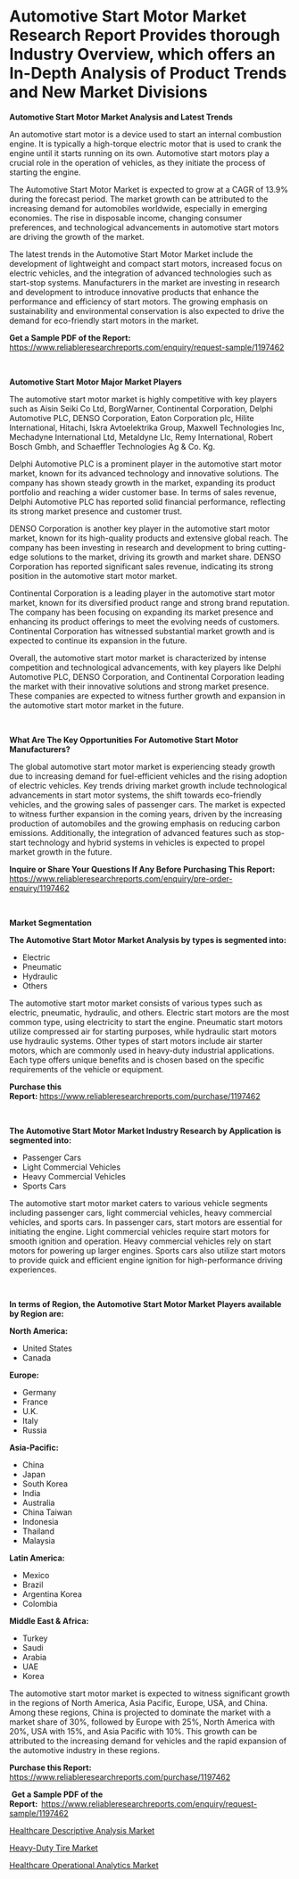 <p><h1>Automotive Start Motor Market Research Report Provides thorough Industry Overview, which offers an In-Depth Analysis of Product Trends and New Market Divisions</h1></p><p><strong>Automotive Start Motor Market Analysis and Latest Trends</strong></p>
<p><p>An automotive start motor is a device used to start an internal combustion engine. It is typically a high-torque electric motor that is used to crank the engine until it starts running on its own. Automotive start motors play a crucial role in the operation of vehicles, as they initiate the process of starting the engine.</p><p>The Automotive Start Motor Market is expected to grow at a CAGR of 13.9% during the forecast period. The market growth can be attributed to the increasing demand for automobiles worldwide, especially in emerging economies. The rise in disposable income, changing consumer preferences, and technological advancements in automotive start motors are driving the growth of the market.</p><p>The latest trends in the Automotive Start Motor Market include the development of lightweight and compact start motors, increased focus on electric vehicles, and the integration of advanced technologies such as start-stop systems. Manufacturers in the market are investing in research and development to introduce innovative products that enhance the performance and efficiency of start motors. The growing emphasis on sustainability and environmental conservation is also expected to drive the demand for eco-friendly start motors in the market.</p></p>
<p><strong>Get a Sample PDF of the Report:&nbsp;</strong> <a href="https://www.reliableresearchreports.com/enquiry/request-sample/1197462">https://www.reliableresearchreports.com/enquiry/request-sample/1197462</a></p>
<p>&nbsp;</p>
<p><strong>Automotive Start Motor Major Market Players</strong></p>
<p><p>The automotive start motor market is highly competitive with key players such as Aisin Seiki Co Ltd, BorgWarner, Continental Corporation, Delphi Automotive PLC, DENSO Corporation, Eaton Corporation plc, Hilite International, Hitachi, Iskra Avtoelektrika Group, Maxwell Technologies Inc, Mechadyne International Ltd, Metaldyne Llc, Remy International, Robert Bosch Gmbh, and Schaeffler Technologies Ag & Co. Kg.</p><p>Delphi Automotive PLC is a prominent player in the automotive start motor market, known for its advanced technology and innovative solutions. The company has shown steady growth in the market, expanding its product portfolio and reaching a wider customer base. In terms of sales revenue, Delphi Automotive PLC has reported solid financial performance, reflecting its strong market presence and customer trust.</p><p>DENSO Corporation is another key player in the automotive start motor market, known for its high-quality products and extensive global reach. The company has been investing in research and development to bring cutting-edge solutions to the market, driving its growth and market share. DENSO Corporation has reported significant sales revenue, indicating its strong position in the automotive start motor market.</p><p>Continental Corporation is a leading player in the automotive start motor market, known for its diversified product range and strong brand reputation. The company has been focusing on expanding its market presence and enhancing its product offerings to meet the evolving needs of customers. Continental Corporation has witnessed substantial market growth and is expected to continue its expansion in the future.</p><p>Overall, the automotive start motor market is characterized by intense competition and technological advancements, with key players like Delphi Automotive PLC, DENSO Corporation, and Continental Corporation leading the market with their innovative solutions and strong market presence. These companies are expected to witness further growth and expansion in the automotive start motor market in the future.</p></p>
<p>&nbsp;</p>
<p><strong>What Are The Key Opportunities For Automotive Start Motor Manufacturers?</strong></p>
<p><p>The global automotive start motor market is experiencing steady growth due to increasing demand for fuel-efficient vehicles and the rising adoption of electric vehicles. Key trends driving market growth include technological advancements in start motor systems, the shift towards eco-friendly vehicles, and the growing sales of passenger cars. The market is expected to witness further expansion in the coming years, driven by the increasing production of automobiles and the growing emphasis on reducing carbon emissions. Additionally, the integration of advanced features such as stop-start technology and hybrid systems in vehicles is expected to propel market growth in the future.</p></p>
<p><strong>Inquire or Share Your Questions If Any Before Purchasing This Report:</strong> <a href="https://www.reliableresearchreports.com/enquiry/pre-order-enquiry/1197462">https://www.reliableresearchreports.com/enquiry/pre-order-enquiry/1197462</a></p>
<p>&nbsp;</p>
<p><strong>Market Segmentation</strong></p>
<p><strong>The Automotive Start Motor Market Analysis by types is segmented into:</strong></p>
<p><ul><li>Electric</li><li>Pneumatic</li><li>Hydraulic</li><li>Others</li></ul></p>
<p><p>The automotive start motor market consists of various types such as electric, pneumatic, hydraulic, and others. Electric start motors are the most common type, using electricity to start the engine. Pneumatic start motors utilize compressed air for starting purposes, while hydraulic start motors use hydraulic systems. Other types of start motors include air starter motors, which are commonly used in heavy-duty industrial applications. Each type offers unique benefits and is chosen based on the specific requirements of the vehicle or equipment.</p></p>
<p><strong>Purchase this Report:&nbsp;</strong><a href="https://www.reliableresearchreports.com/purchase/1197462">https://www.reliableresearchreports.com/purchase/1197462</a></p>
<p>&nbsp;</p>
<p><strong>The Automotive Start Motor Market Industry Research by Application is segmented into:</strong></p>
<p><ul><li>Passenger Cars</li><li>Light Commercial Vehicles</li><li>Heavy Commercial Vehicles</li><li>Sports Cars</li></ul></p>
<p><p>The automotive start motor market caters to various vehicle segments including passenger cars, light commercial vehicles, heavy commercial vehicles, and sports cars. In passenger cars, start motors are essential for initiating the engine. Light commercial vehicles require start motors for smooth ignition and operation. Heavy commercial vehicles rely on start motors for powering up larger engines. Sports cars also utilize start motors to provide quick and efficient engine ignition for high-performance driving experiences.</p></p>
<p>&nbsp;</p>
<p><strong>In terms of Region, the Automotive Start Motor Market Players available by Region are:</strong></p>
<p>
    <p> <strong> North America: </strong>
        <ul>
            <li>United States</li>
            <li>Canada</li>
        </ul>
        </p> 
    <p> <strong> Europe: </strong>
        <ul>
            <li>Germany</li>
            <li>France</li>
            <li>U.K.</li>
            <li>Italy</li>
            <li>Russia</li>
        </ul>
        </p> 
    <p> <strong> Asia-Pacific: </strong>
        <ul>
            <li>China</li>
            <li>Japan</li>
            <li>South Korea</li>
            <li>India</li>
            <li>Australia</li>
            <li>China Taiwan</li>
            <li>Indonesia</li>
            <li>Thailand</li>
            <li>Malaysia</li>
        </ul>
        </p> 
    <p> <strong> Latin America: </strong>
        <ul>
            <li>Mexico</li>
            <li>Brazil</li>
            <li>Argentina Korea</li>
            <li>Colombia</li>
        </ul>
        </p> 
    <p> <strong> Middle East & Africa: </strong>
        <ul>
            <li>Turkey</li>
            <li>Saudi</li>
            <li>Arabia</li>
            <li>UAE</li>
            <li>Korea</li>
        </ul>
    </p>
    </p>
<p><p>The automotive start motor market is expected to witness significant growth in the regions of North America, Asia Pacific, Europe, USA, and China. Among these regions, China is projected to dominate the market with a market share of 30%, followed by Europe with 25%, North America with 20%, USA with 15%, and Asia Pacific with 10%. This growth can be attributed to the increasing demand for vehicles and the rapid expansion of the automotive industry in these regions.</p></p>
<p><strong>Purchase this Report: </strong><a href="https://www.reliableresearchreports.com/purchase/1197462">https://www.reliableresearchreports.com/purchase/1197462</a></p>
<p>&nbsp;<strong>Get a Sample PDF of the Report:&nbsp;&nbsp;</strong><a href="https://www.reliableresearchreports.com/enquiry/request-sample/1197462">https://www.reliableresearchreports.com/enquiry/request-sample/1197462</a></p>
<p><strong></strong></p>
<p><p><a href="https://view.publitas.com/reportprime-1/healthcare-descriptive-analysis-market-size-growing-and-forecasted-for-period-from-2023-2030-and-provides-complete-market-analysis-of-this-market/">Healthcare Descriptive Analysis Market</a></p><p><a href="https://view.publitas.com/reportprime-1/heavy-duty-tire-market-size-2023-2030-global-industrial-analysis-key-geographical-regions-market-share-top-key-players-product-types-and-forecast-research-report/">Heavy-Duty Tire Market</a></p><p><a href="https://view.publitas.com/reportprime-1/healthcare-operational-analytics-market-size-market-trends-and-growth-outlook-forecasted-for-period-from-2023-to-2030/">Healthcare Operational Analytics Market</a></p></p>